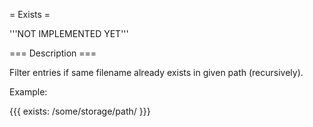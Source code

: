 = Exists =

'''NOT IMPLEMENTED YET'''

=== Description ===

Filter entries if same filename already exists in given path (recursively).

Example:

{{{
exists: /some/storage/path/
}}}